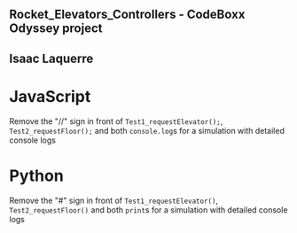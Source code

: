 Rocket_Elevators_Controllers - CodeBoxx Odyssey project
---------------------------------------
Isaac Laquerre
-----------------------------------------

# JavaScript
Remove the "//" sign in front of `Test1_requestElevator();`, `Test2_requestFloor();` and both `console.log`s for a simulation with detailed console logs

# Python
Remove the "#" sign in front of `Test1_requestElevator()`, `Test2_requestFloor()` and both `print`s for a simulation with detailed console logs
